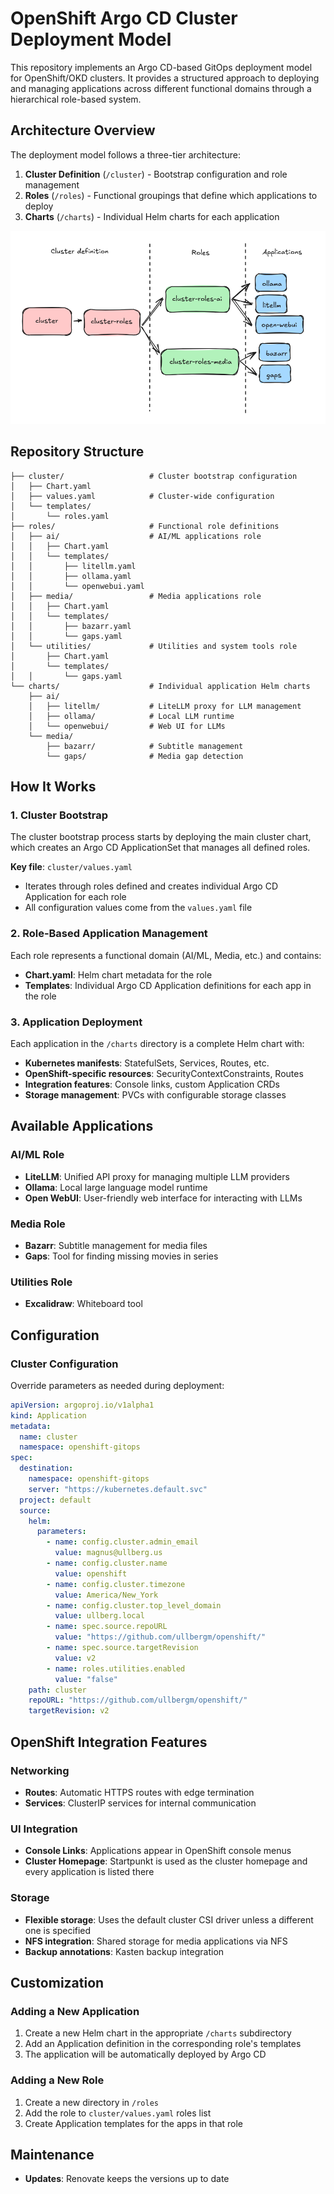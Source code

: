 # OpenShift Argo CD Cluster Deployment Model

This repository implements an Argo CD-based GitOps deployment model for OpenShift/OKD clusters. It provides a structured approach to deploying and managing applications across different functional domains through a hierarchical role-based system.

## Architecture Overview

The deployment model follows a three-tier architecture:

1. **Cluster Definition** (`/cluster`) - Bootstrap configuration and role management
2. **Roles** (`/roles`) - Functional groupings that define which applications to deploy
3. **Charts** (`/charts`) - Individual Helm charts for each application

![Hierarchy](docs/images/chart-hierarchy.png)

## Repository Structure

```text
├── cluster/                   # Cluster bootstrap configuration
│   ├── Chart.yaml
│   ├── values.yaml            # Cluster-wide configuration
│   └── templates/
│       └── roles.yaml
├── roles/                     # Functional role definitions
│   ├── ai/                    # AI/ML applications role
│   │   ├── Chart.yaml
│   │   └── templates/
│   │       ├── litellm.yaml
│   │       ├── ollama.yaml
│   │       └── openwebui.yaml
│   ├── media/                 # Media applications role
│   │   ├── Chart.yaml
│   │   └── templates/
│   │       ├── bazarr.yaml
│   │       └── gaps.yaml
│   └── utilities/             # Utilities and system tools role
│       ├── Chart.yaml
│       └── templates/
│   │       └── gaps.yaml
└── charts/                    # Individual application Helm charts
    ├── ai/
    │   ├── litellm/           # LiteLLM proxy for LLM management
    │   ├── ollama/            # Local LLM runtime
    │   └── openwebui/         # Web UI for LLMs
    └── media/
        ├── bazarr/            # Subtitle management
        └── gaps/              # Media gap detection
```

## How It Works

### 1. Cluster Bootstrap

The cluster bootstrap process starts by deploying the main cluster chart, which creates an Argo CD ApplicationSet that manages all defined roles.

**Key file**: `cluster/values.yaml`

- Iterates through roles defined and creates individual Argo CD Application for each role
- All configuration values come from the `values.yaml` file

### 2. Role-Based Application Management

Each role represents a functional domain (AI/ML, Media, etc.) and contains:

- **Chart.yaml**: Helm chart metadata for the role
- **Templates**: Individual Argo CD Application definitions for each app in the role

### 3. Application Deployment

Each application in the `/charts` directory is a complete Helm chart with:

- **Kubernetes manifests**: StatefulSets, Services, Routes, etc.
- **OpenShift-specific resources**: SecurityContextConstraints, Routes
- **Integration features**: Console links, custom Application CRDs
- **Storage management**: PVCs with configurable storage classes

## Available Applications

### AI/ML Role

- **LiteLLM**: Unified API proxy for managing multiple LLM providers
- **Ollama**: Local large language model runtime
- **Open WebUI**: User-friendly web interface for interacting with LLMs

### Media Role

- **Bazarr**: Subtitle management for media files
- **Gaps**: Tool for finding missing movies in series

### Utilities Role

- **Excalidraw**: Whiteboard tool

## Configuration

### Cluster Configuration

Override parameters as needed during deployment:

```yaml
apiVersion: argoproj.io/v1alpha1
kind: Application
metadata:
  name: cluster
  namespace: openshift-gitops
spec:
  destination:
    namespace: openshift-gitops
    server: "https://kubernetes.default.svc"
  project: default
  source:
    helm:
      parameters:
        - name: config.cluster.admin_email
          value: magnus@ullberg.us
        - name: config.cluster.name
          value: openshift
        - name: config.cluster.timezone
          value: America/New_York
        - name: config.cluster.top_level_domain
          value: ullberg.local
        - name: spec.source.repoURL
          value: "https://github.com/ullbergm/openshift/"
        - name: spec.source.targetRevision
          value: v2
        - name: roles.utilities.enabled
          value: "false"
    path: cluster
    repoURL: "https://github.com/ullbergm/openshift/"
    targetRevision: v2
```

## OpenShift Integration Features

### Networking

- **Routes**: Automatic HTTPS routes with edge termination
- **Services**: ClusterIP services for internal communication

### UI Integration

- **Console Links**: Applications appear in OpenShift console menus
- **Cluster Homepage**: Startpunkt is used as the cluster homepage and every application is listed there

### Storage

- **Flexible storage**: Uses the default cluster CSI driver unless a different one is specified
- **NFS integration**: Shared storage for media applications via NFS
- **Backup annotations**: Kasten backup integration

## Customization

### Adding a New Application

1. Create a new Helm chart in the appropriate `/charts` subdirectory
2. Add an Application definition in the corresponding role's templates
3. The application will be automatically deployed by Argo CD

### Adding a New Role

1. Create a new directory in `/roles`
2. Add the role to `cluster/values.yaml` roles list
3. Create Application templates for the apps in that role

## Maintenance

- **Updates**: Renovate keeps the versions up to date
